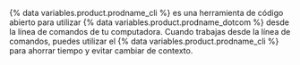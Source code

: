 {% data variables.product.prodname_cli %} es una herramienta de código abierto para utilizar {% data variables.product.prodname_dotcom %} desde la línea de comandos de tu computadora. Cuando trabajas desde la línea de comandos, puedes utilizar el {% data variables.product.prodname_cli %} para ahorrar tiempo y evitar cambiar de contexto.
